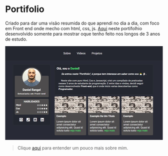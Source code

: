 # Portifolio

Criado para dar uma visão resumida do que aprendi no dia a dia, com foco em Front end onde mecho com html, css, js.
[Aqui](https://daniel-rangel.github.io/portifolio/) neste portifolhio desenvolvido somente para mostrar oque tenho feito nos longos de 3 anos de estudo.

![Home](https://github.com/Daniel-Rangel/portifolio/blob/master/img/home.jpg?raw=true)

> Clique [aqui](https://daniel-rangel.github.io/portifolio/) para entender um pouco mais sobre mim.